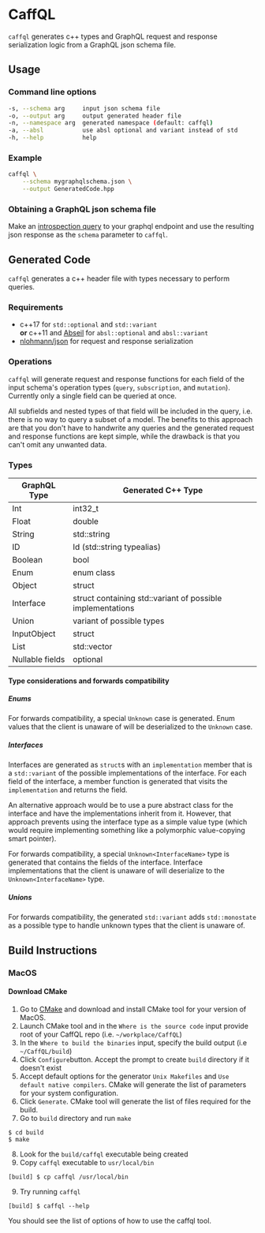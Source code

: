 # CaffQL

`caffql` generates c++ types and GraphQL request and response serialization logic from a GraphQL json schema file.

## Usage

### Command line options
```bash
-s, --schema arg     input json schema file
-o, --output arg     output generated header file
-n, --namespace arg  generated namespace (default: caffql)
-a, --absl           use absl optional and variant instead of std
-h, --help           help
```

### Example
```bash
caffql \
    --schema mygraphqlschema.json \
    --output GeneratedCode.hpp
```

### Obtaining a GraphQL json schema file
Make an [introspection query](IntrospectionQuery.graphql) to your graphql endpoint and use the resulting json response as the `schema` parameter to `caffql`.

## Generated Code
`caffql` generates a c++ header file with types necessary to perform queries.
### Requirements
* c++17 for `std::optional` and `std::variant`  
  **or** c++11 and [Abseil](https://abseil.io/) for `absl::optional` and `absl::variant`
* [nlohmann/json](https://github.com/nlohmann/json) for request and response serialization

### Operations
`caffql` will generate request and response functions for each field of the input schema's operation types (`query`, `subscription`, and `mutation`). Currently only a single field can be queried at once. 

All subfields and nested types of that field will be included in the query, i.e. there is no way to query a subset of a model. The benefits to this approach are that you don't have to handwrite any queries and the generated request and response functions are kept simple, while the drawback is that you can't omit any unwanted data.

### Types

| GraphQL Type    | Generated C++ Type                                         |
|-----------------|------------------------------------------------------------|
| Int             | int32_t                                                    |
| Float           | double                                                     |
| String          | std::string                                                |
| ID              | Id (std::string typealias)                                 |
| Boolean         | bool                                                       |
| Enum            | enum class                                                 |
| Object          | struct                                                     |
| Interface       | struct containing std::variant of possible implementations |
| Union           | variant of possible types                             |
| InputObject     | struct                                                     |
| List            | std::vector                                                |
| Nullable fields | optional                                              |

#### Type considerations and forwards compatibility
##### Enums
For forwards compatibility, a special `Unknown` case is generated. Enum values that the client is unaware of will be deserialized to the `Unknown` case.

##### Interfaces
Interfaces are generated as `struct`s with an `implementation` member that is a `std::variant` of the possible implementations of the interface. For each field of the interface, a member function is generated that visits the `implementation` and returns the field.

An alternative approach would be to use a pure abstract class for the interface and have the implementations inherit from it. However, that approach prevents using the interface type as a simple value type (which would require implementing something like a polymorphic value-copying smart pointer).

For forwards compatibility, a special `Unknown<InterfaceName>` type is generated that contains the fields of the interface. Interface implementations that the client is unaware of will deserialize to the `Unknown<InterfaceName>` type.

##### Unions
For forwards compatibility, the generated `std::variant` adds `std::monostate` as a possible type to handle unknown types that the client is unaware of.

## Build Instructions
### MacOS
#### Download CMake
1. Go to [CMake](https://cmake.org/download/) and download and install CMake tool for your version of MacOS.
2. Launch CMake tool and in the `Where is the source code` input provide root of your CaffQL repo (i.e. `~/workplace/CaffQL`)
3. In the `Where to build the binaries` input, specify the build output (i.e `~/CaffQL/build`) 
4. Click `Configure`button. Accept the prompt to create `build` directory if it doesn't exist
5. Accept default options for the generator `Unix Makefiles` and `Use default native compilers`. CMake will generate the list of parameters for your system configuration. 
6. Click `Generate`. CMake tool will generate the list of files required for the build.
7. Go to `build` directory and run `make`
```
$ cd build
$ make
```
8. Look for the `build/caffql` executable being created
9. Copy `caffql` executable to `usr/local/bin`
```
[build] $ cp caffql /usr/local/bin
```
9. Try running `caffql`
```
[build] $ caffql --help
```
You should see the list of options of how to use the caffql tool. 


